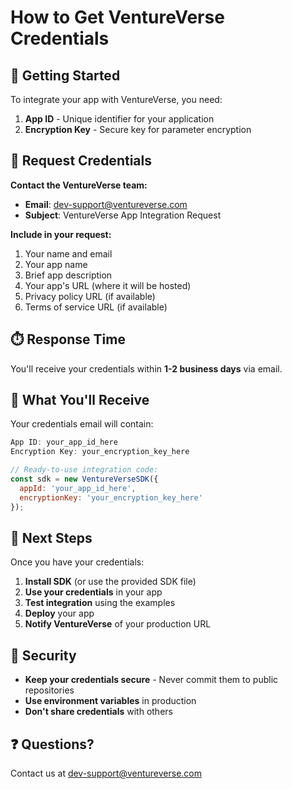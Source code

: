 # How to Get VentureVerse Credentials

## 🔑 Getting Started

To integrate your app with VentureVerse, you need:
1. **App ID** - Unique identifier for your application
2. **Encryption Key** - Secure key for parameter encryption

## 📧 Request Credentials

**Contact the VentureVerse team:**
- **Email**: dev-support@ventureverse.com
- **Subject**: VentureVerse App Integration Request

**Include in your request:**
1. Your name and email
2. Your app name
3. Brief app description
4. Your app's URL (where it will be hosted)
5. Privacy policy URL (if available)
6. Terms of service URL (if available)

## ⏱️ Response Time

You'll receive your credentials within **1-2 business days** via email.

## 📨 What You'll Receive

Your credentials email will contain:

```javascript
App ID: your_app_id_here
Encryption Key: your_encryption_key_here

// Ready-to-use integration code:
const sdk = new VentureVerseSDK({
  appId: 'your_app_id_here',
  encryptionKey: 'your_encryption_key_here'
});
```

## 🚀 Next Steps

Once you have your credentials:

1. **Install SDK** (or use the provided SDK file)
2. **Use your credentials** in your app
3. **Test integration** using the examples
4. **Deploy** your app
5. **Notify VentureVerse** of your production URL

## 🔐 Security

- **Keep your credentials secure** - Never commit them to public repositories
- **Use environment variables** in production
- **Don't share credentials** with others

## ❓ Questions?

Contact us at dev-support@ventureverse.com